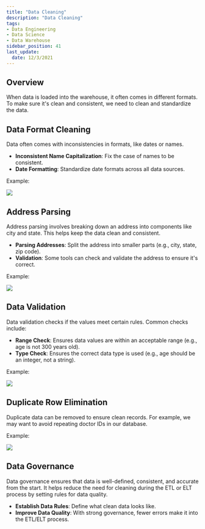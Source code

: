 ```yaml
---
title: "Data Cleaning"
description: "Data Cleaning"
tags: 
- Data Engineering
- Data Science
- Data Warehouse
sidebar_position: 41
last_update:
  date: 12/3/2021
---
```



## Overview

When data is loaded into the warehouse, it often comes in different formats. To make sure it's clean and consistent, we need to clean and standardize the data.

## Data Format Cleaning

Data often comes with inconsistencies in formats, like dates or names. 

- **Inconsistent Name Capitalization**: Fix the case of names to be consistent.
- **Date Formatting**: Standardize date formats across all data sources.

Example:

<div class="img-center"> 

![](/img/docs/Screenshot-2025-03-06-194712.png)

</div>


## Address Parsing

Address parsing involves breaking down an address into components like city and state. This helps keep the data clean and consistent.

- **Parsing Addresses**: Split the address into smaller parts (e.g., city, state, zip code).
- **Validation**: Some tools can check and validate the address to ensure it's correct.

Example:

<div class="img-center"> 

![](/img/docs/Screenshot-2025-03-06-195504.png)

</div>

## Data Validation

Data validation checks if the values meet certain rules. Common checks include:

- **Range Check**: Ensures data values are within an acceptable range (e.g., age is not 300 years old).
- **Type Check**: Ensures the correct data type is used (e.g., age should be an integer, not a string).

Example:

<div class="img-center"> 

![](/img/docs/Screenshot-2025-03-06-195941.png)

</div>

## Duplicate Row Elimination

Duplicate data can be removed to ensure clean records. For example, we may want to avoid repeating doctor IDs in our database.

Example:

<div class="img-center"> 

![](/img/docs/Screenshot-2025-03-06-201226.png)

</div>


## Data Governance

Data governance ensures that data is well-defined, consistent, and accurate from the start. It helps reduce the need for cleaning during the ETL or ELT process by setting rules for data quality.

- **Establish Data Rules**: Define what clean data looks like.
- **Improve Data Quality**: With strong governance, fewer errors make it into the ETL/ELT process.
